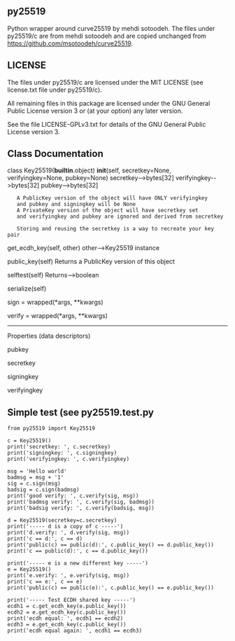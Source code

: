 
py25519
-------


Python wrapper around curve25519 by mehdi sotoodeh.
The files under py25519/c  are from mehdi sotoodeh and are copied
unchanged from https://github.com/msotoodeh/curve25519.

LICENSE
-------

The files under py25519/c are licensed under the MIT LICENSE (see
license.txt file under py25519/c).

All remaining files in this package are licensed under the GNU
General Public License version 3 or (at your option) any later version.

See the file LICENSE-GPLv3.txt for details of the GNU General Public
License version 3.


Class Documentation
-------------------

class Key25519(__builtin__.object)
   __init__(self, secretkey=None, verifyingkey=None, pubkey=None)
       secretkey-->bytes[32]
       verifyingkey-->bytes[32]
       pubkey-->bytes[32]

       A PublicKey version of the object will have ONLY verifyingkey
       and pubkey and signingkey will be None
       A PrivateKey version of the object will have secretkey set
       and verifyingkey and pubkey are ignored and derived from secretkey
       
       Storing and reusing the secretkey is a way to recreate your key pair
   
   get_ecdh_key(self, other)
       other-->Key25519 instance
   
   public_key(self)
       Returns a PublicKey version of this object
   
   selftest(self)
       Returns-->boolean
   
   serialize(self)
   
   sign = wrapped(*args, **kwargs)
   
   verify = wrapped(*args, **kwargs)
   
   ----------------------------------------------------------------------
   Properties (data descriptors)
   
   pubkey
   
   secretkey
   
   signingkey
   
   verifyingkey


Simple test (see py25519.test.py
--------------------------------

    from py25519 import Key25519

    c = Key25519()
    print('secretkey: ', c.secretkey)
    print('signingkey: ', c.signingkey)
    print('verifyingkey: ', c.verifyingkey)

    msg = 'Hello world'
    badmsg = msg + '1'
    sig = c.sign(msg)
    badsig = c.sign(badmsg)
    print('good verify: ', c.verify(sig, msg))
    print('badmsg verify: ', c.verify(sig, badmsg))
    print('badsig verify: ', c.verify(badsig, msg))

    d = Key25519(secretkey=c.secretkey)
    print('----- d is a copy of c -----')
    print('d.verify: ', d.verify(sig, msg))
    print('c == d:', c == d)
    print('public(c) == public(d):', c.public_key() == d.public_key())
    print('c == public(d):', c == d.public_key())

    print('----- e is a new different key -----')
    e = Key25519()
    print('e.verify: ', e.verify(sig, msg))
    print('c == e:', c == e)
    print('public(c) == public(e):', c.public_key() == e.public_key())

    print('----- Test ECDH shared key -----')
    ecdh1 = c.get_ecdh_key(e.public_key())
    ecdh2 = e.get_ecdh_key(c.public_key())
    print('ecdh equal: ', ecdh1 == ecdh2)
    ecdh3 = e.get_ecdh_key(c.public_key())
    print('ecdh equal again: ', ecdh1 == ecdh3)
